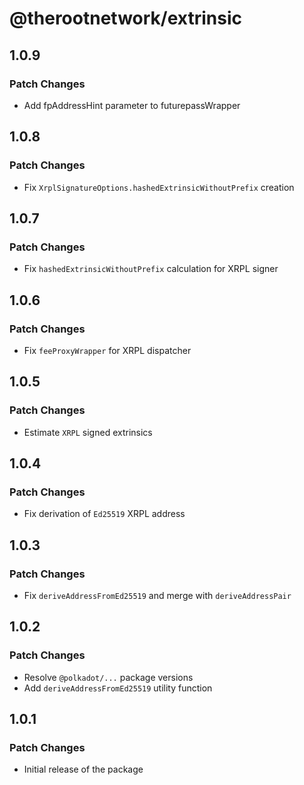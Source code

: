 # @therootnetwork/extrinsic

## 1.0.9

### Patch Changes

- Add fpAddressHint parameter to futurepassWrapper

## 1.0.8

### Patch Changes

- Fix `XrplSignatureOptions.hashedExtrinsicWithoutPrefix` creation

## 1.0.7

### Patch Changes

- Fix `hashedExtrinsicWithoutPrefix` calculation for XRPL signer

## 1.0.6

### Patch Changes

- Fix `feeProxyWrapper` for XRPL dispatcher

## 1.0.5

### Patch Changes

- Estimate `XRPL` signed extrinsics

## 1.0.4

### Patch Changes

- Fix derivation of `Ed25519` XRPL address

## 1.0.3

### Patch Changes

- Fix `deriveAddressFromEd25519` and merge with `deriveAddressPair`

## 1.0.2

### Patch Changes

- Resolve `@polkadot/...` package versions
- Add `deriveAddressFromEd25519` utility function

## 1.0.1

### Patch Changes

- Initial release of the package
